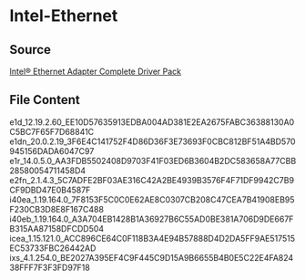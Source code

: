 # Intel-Ethernet

## Source
[Intel® Ethernet Adapter Complete Driver Pack](https://www.intel.com/content/www/us/en/download/15084/intel-ethernet-adapter-complete-driver-pack.html)

## File Content
e1d_12.19.2.60_EE10D57635913EDBA004AD381E2EA2675FABC36388130A0C5BC7F65F7D68841C
e1dn_20.0.2.19_3F6E4C141752F4D86D36F3E73693F0CBC812BF51A4BD570945156DADA6047C97
e1r_14.0.5.0_AA3FDB5502408D9703F41F03ED6B3604B2DC583658A77CBB28580054711458D4
e2fn_2.1.4.3_5C7ADFE2BF03AE316C42A2BE4939B3576F4F71DF9942C7B9CF9DBD47E0B4587F
i40ea_1.19.164.0_7F8153F5C0C0E62AE8C0307CB208C47CEA7B41908EB95F230CB3D8E8F167C488
i40eb_1.19.164.0_A3A704EB1428B1A36927B6C55AD0BE381A706D9DE667FB315AA87158DFCDD504
icea_1.15.121.0_ACC896CE64C0F118B3A4E94B57888D4D2DA5FF9AE517515EC53733FBC26442AD
ixs_4.1.254.0_BE2027A395EF4C9F445C9D15A9B6655B4B0E5C22E4FA82438FFF7F3F3FD97F18